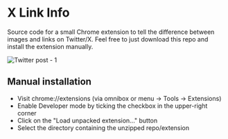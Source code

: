 # X Link Info

Source code for a small Chrome extension to tell the difference between images and links on Twitter/X. Feel free to just download this repo and install the extension manually.

![Twitter post - 1](https://github.com/kuldar/x-link-info/assets/1710629/0dde795d-aed9-4766-98ec-968c655a8636)

## Manual installation

- Visit chrome://extensions (via omnibox or menu -> Tools -> Extensions)
- Enable Developer mode by ticking the checkbox in the upper-right corner
- Click on the "Load unpacked extension..." button
- Select the directory containing the unzipped repo/extension
